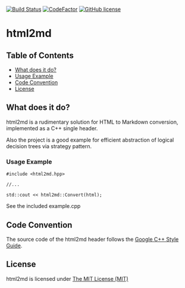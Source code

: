 [![Build Status](https://travis-ci.org/kstenschke/html2md.svg?branch=master)](https://travis-ci.org/kstenschke/html2md)
[![CodeFactor](https://www.codefactor.io/repository/github/kstenschke/html2md/badge/master)](https://www.codefactor.io/repository/github/kstenschke/html2md/overview/master)
[![GitHub license](https://img.shields.io/badge/license-mit-blue.svg)](https://raw.githubusercontent.com/kstenschke/html2md/master/LICENSE)

html2md
=======

## Table of Contents

- [What does it do?](#what-does-it-do?)
- [Usage Example](#usage-example) 
- [Code Convention](#code-convention)
- [License](#license)


## What does it do?

html2md is a rudimentary solution for HTML to Markdown conversion, implemented as a C++ single header.  

Also the project is a good example for efficient abstraction of logical decision trees via strategy pattern.


### Usage Example

````
#include <html2md.hpp>

//...

std::cout << html2md::Convert(html);
````

See the included example.cpp 


Code Convention
---------------

The source code of the html2md header follows the 
[Google C++ Style Guide](https://google.github.io/styleguide/cppguide.html).  


License
-------

html2md is licensed under
[The MIT License (MIT)](https://opensource.org/licenses/MIT)
